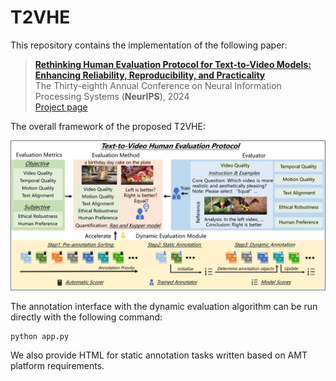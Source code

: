 # T2VHE

This repository contains the implementation of the following paper:
> [**Rethinking Human Evaluation Protocol for Text-to-Video Models: Enhancing Reliability, Reproducibility, and Practicality**](https://arxiv.org/abs/2402.05011)<br>
> The Thirty-eighth Annual Conference on Neural Information Processing Systems (**NeurIPS**), 2024<br>
> [Project page](https://ztlmememe.github.io/T2VHE.github.io/)

The overall framework of the proposed T2VHE:

![pipeline](pipeline-1.png)

The annotation interface with the dynamic evaluation algorithm can be run directly with the following command:

```
python app.py
```

We also provide HTML for static annotation tasks written based on AMT platform requirements.



